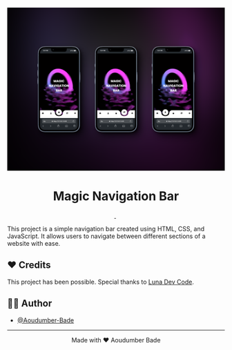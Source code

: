 <p align="center">
  <img alt="" src="./sh.png">
</p>

<h1 align="center">
  Magic Navigation Bar
</h1>

<p align="center">
  <a aria-label="Framework" href="https://nextjs.org">
    <img alt="" src="https://cdn-icons-png.flaticon.com/512/174/174854.png">
  </a>
  <img alt="" src="https://upload.wikimedia.org/wikipedia/commons/d/dc/Javascript-shield.png
  ">
  <a aria-label="Javascript" href="">
    <img alt="" src="https://upload.wikimedia.org/wikipedia/commons/thumb/d/d5/CSS3_logo_and_wordmark.svg/1200px-CSS3_logo_and_wordmark.svg.png">
  </a>
</p>

This project is a simple navigation bar created using HTML, CSS, and JavaScript. It allows users to navigate between different sections of a website with ease.


## ❤️ Credits

This project has been possible. Special thanks to [Luna Dev Code](https://www.youtube.com/@lundeveloper). 

## ✍🏻 Author

- [@Aoudumber-Bade](https://github.com/Aoudumber-Bade)


<hr>
<p align="center">
Made with ❤️ Aoudumber Bade
</p>

